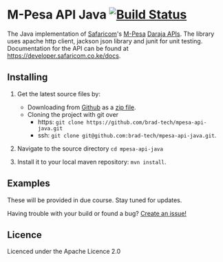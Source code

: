 # M-Pesa API Java [![Build Status](https://travis-ci.com/brad-tech/mpesa-api-java.svg?branch=master)](https://travis-ci.com/brad-tech/mpesa-api-java)
The Java implementation of [Safaricom](https://www.safaricom.co.ke)'s [M-Pesa](https://www.safaricom.co.ke/personal/m-pesa) [Daraja APIs](https://developer.safaricom.co.ke/). The library uses apache http client, jackson json library and 
junit for unit testing. Documentation for the API can be found at https://developer.safaricom.co.ke/docs.

## Installing
1. Get the latest source files by:
   - Downloading from [Github](https://github.com/brad-tech/mpesa-api-java) as a [zip file](https://github.com/brad-tech/mpesa-api-java/archive/master.zip).
   - Cloning the project with git over 
     * https: `git clone https://github.com/brad-tech/mpesa-api-java.git`
     * ssh: `git clone git@github.com:brad-tech/mpesa-api-java.git`.
  
2. Navigate to the source directory `cd mpesa-api-java`
3. Install it to your local maven repository: `mvn install`.

## Examples
These will be provided in due course. Stay tuned for updates.

Having trouble with your build or found a bug? [Create an issue!](https://github.com/brad-tech/mpesa-api-java/issues)

## Licence
Licenced under the Apache Licence 2.0 
